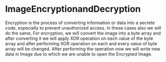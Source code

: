 # ImageEncryptionandDecryption


Encryption is the process of converting information or data into a secrete code, especially to prevent unauthorized access. In these cases also we will do the same, For encryption, we will convert the image into a byte array and after converting it we will apply XOR operation on each value of the byte array and after performing XOR operation on each and every value of byte array will be changed. After performing the operation now we will write new data in Image due to which we are unable to open the Encrypted Image.

